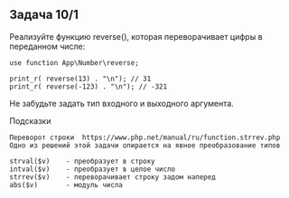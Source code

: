## Задача 10/1
Реализуйте функцию reverse(), 
которая переворачивает цифры в переданном числе:
```
use function App\Number\reverse;

print_r( reverse(13) . "\n"); // 31
print_r( reverse(-123) . "\n"); // -321

```
Не забудьте задать тип входного и выходного аргумента.

Подсказки
```
Переворот строки  https://www.php.net/manual/ru/function.strrev.php  
Одно из решений этой задачи опирается на явное преобразование типов

strval($v)    - преобразует в строку
intval($v)    - преобразует в целое число
strrev($v)    - переворачивает строку задом наперед
abs($v)       - модуль числа
```

